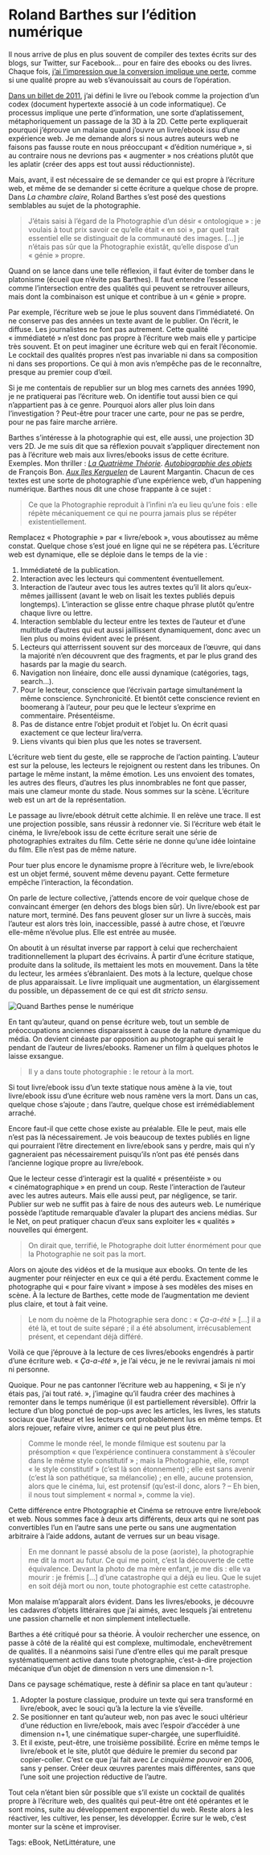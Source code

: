 # Roland Barthes sur l’édition numérique

Il nous arrive de plus en plus souvent de compiler des textes écrits sur des blogs, sur Twitter, sur Facebook… pour en faire des ebooks ou des livres. Chaque fois, [j’ai l’impression que la conversion implique une perte](http://blog.tcrouzet.com/2013/04/15/la-discontinuite-du-web-et-leclatement-de-nos-vies/), comme si une qualité propre au web s’évanouissait au cours de l’opération.<span id="more-32569"></span>

[Dans un billet de 2011](http://blog.tcrouzet.com/2011/01/26/definir-livre-electronique/), j’ai défini le livre ou l’ebook comme la projection d’un codex (document hypertexte associé à un code informatique). Ce processus implique une perte d’information, une sorte d’aplatissement, métaphoriquement un passage de la 3D à la 2D. Cette perte expliquerait pourquoi j’éprouve un malaise quand j’ouvre un livre/ebook issu d’une expérience web. Je me demande alors si nous autres auteurs web ne faisons pas fausse route en nous préoccupant « d’édition numérique », si au contraire nous ne devrions pas « augmenter » nos créations plutôt que les aplatir (créer des apps est tout aussi réductionniste).

Mais, avant, il est nécessaire de se demander ce qui est propre à l’écriture web, et même de se demander si cette écriture a quelque chose de propre. Dans *La chambre claire*, Roland Barthes s’est posé des questions semblables au sujet de la photographie.

> J’étais saisi à l’égard de la Photographie d’un désir « ontologique » : je voulais à tout prix savoir ce qu’elle était « en soi », par quel trait essentiel elle se distinguait de la communauté des images. \[…\] je n’étais pas sûr que la Photographie existât, qu’elle dispose d’un « génie » propre.

Quand on se lance dans une telle réflexion, il faut éviter de tomber dans le platonisme (écueil que n’évite pas Barthes). Il faut entendre l’essence comme l’intersection entre des qualités qui peuvent se retrouver ailleurs, mais dont la combinaison est unique et contribue à un « génie » propre.

Par exemple, l’écriture web se joue le plus souvent dans l’immédiateté. On ne conserve pas des années un texte avant de le publier. On l’écrit, le diffuse. Les journalistes ne font pas autrement. Cette qualité « immédiateté » n’est donc pas propre à l’écriture web mais elle y participe très souvent. Et on peut imaginer une écriture web qui en ferait l’économie. Le cocktail des qualités propres n’est pas invariable ni dans sa composition ni dans ses proportions. Ce qui à mon avis n’empêche pas de le reconnaître, presque au premier coup d’œil.

Si je me contentais de republier sur un blog mes carnets des années 1990, je ne pratiquerai pas l’écriture web. On identifie tout aussi bien ce qui n’appartient pas à ce genre. Pourquoi alors aller plus loin dans l’investigation ? Peut-être pour tracer une carte, pour ne pas se perdre, pour ne pas faire marche arrière.

Barthes s’intéresse à la photographie qui est, elle aussi, une projection 3D vers 2D. Je me suis dit que sa réflexion pouvait s’appliquer directement non pas à l’écriture web mais aux livres/ebooks issus de cette écriture. Exemples. Mon thriller : [*La Quatrième Théorie*](http://blog.tcrouzet.com/la-quatrieme-theorie/). [*Autobiographie des objets*](http://www.tierslivre.net/spip/spip.php?article2971) de François Bon. [*Aux îles Kerguelen*](http://www.oeuvresouvertes.net/spip.php?article1947) de Laurent Margantin. Chacun de ces textes est une sorte de photographie d’une expérience web, d’un happening numérique. Barthes nous dit une chose frappante à ce sujet :

> Ce que la Photographie reproduit à l’infini n’a eu lieu qu’une fois : elle répète mécaniquement ce qui ne pourra jamais plus se répéter existentiellement.

Remplacez « Photographie » par « livre/ebook », vous aboutissez au même constat. Quelque chose s’est joué en ligne qui ne se répétera pas. L’écriture web est dynamique, elle se déploie dans le temps de la vie :

1. Immédiateté de la publication.
2. Interaction avec les lecteurs qui commentent éventuellement.
3. Interaction de l’auteur avec tous les autres textes qu’il lit alors qu’eux-mêmes jaillissent (avant le web on lisait les textes publiés depuis longtemps). L’interaction se glisse entre chaque phrase plutôt qu’entre chaque livre ou lettre.
4. Interaction semblable du lecteur entre les textes de l’auteur et d’une multitude d’autres qui eut aussi jaillissent dynamiquement, donc avec un lien plus ou moins évident avec le présent.
5. Lecteurs qui atterrissent souvent sur des morceaux de l’œuvre, qui dans la majorité n’en découvrent que des fragments, et par le plus grand des hasards par la magie du search.
6. Navigation non linéaire, donc elle aussi dynamique (catégories, tags, search…).
7. Pour le lecteur, conscience que l’écrivain partage simultanément la même conscience. Synchronicité. Et bientôt cette conscience revient en boomerang à l’auteur, pour peu que le lecteur s’exprime en commentaire. Présentéisme.
8. Pas de distance entre l’objet produit et l’objet lu. On écrit quasi exactement ce que lecteur lira/verra.
9. Liens vivants qui bien plus que les notes se traversent.

L’écriture web tient du geste, elle se rapproche de l’action painting. L’auteur est sur la pelouse, les lecteurs le rejoignent ou restent dans les tribunes. On partage le même instant, la même émotion. Les uns envoient des tomates, les autres des fleurs, d’autres les plus innombrables ne font que passer, mais une clameur monte du stade. Nous sommes sur la scène. L’écriture web est un art de la représentation.

Le passage au livre/ebook détruit cette alchimie. Il en relève une trace. Il est une projection possible, sans réussir à redonner vie. Si l’écriture web était le cinéma, le livre/ebook issu de cette écriture serait une série de photographies extraites du film. Cette série ne donne qu’une idée lointaine du film. Elle n’est pas de même nature.

Pour tuer plus encore le dynamisme propre à l’écriture web, le livre/ebook est un objet fermé, souvent même devenu payant. Cette fermeture empêche l’interaction, la fécondation.

On parle de lecture collective, j’attends encore de voir quelque chose de convaincant émerger (en dehors des blogs bien sûr). Un livre/ebook est par nature mort, terminé. Des fans peuvent gloser sur un livre à succès, mais l’auteur est alors très loin, inaccessible, passé à autre chose, et l’œuvre elle-même n’évolue plus. Elle est entrée au musée.

On aboutit à un résultat inverse par rapport à celui que recherchaient traditionnellement la plupart des écrivains. À partir d’une écriture statique, produite dans la solitude, ils mettaient les mots en mouvement. Dans la tête du lecteur, les armées s’ébranlaient. Des mots à la lecture, quelque chose de plus apparaissait. Le livre impliquait une augmentation, un élargissement du possible, un dépassement de ce qui est dit *stricto sensu*.

![Quand Barthes pense le numérique](http://blog.tcrouzet.comhttps://tcrouzet.com/images_tc/2013/04/barthes.jpg)

En tant qu’auteur, quand on pense écriture web, tout un semble de préoccupations anciennes disparaissent à cause de la nature dynamique du média. On devient cinéaste par opposition au photographe qui serait le pendant de l’auteur de livres/ebooks. Ramener un film à quelques photos le laisse exsangue.

> Il y a dans toute photographie : le retour à la mort.

Si tout livre/ebook issu d’un texte statique nous amène à la vie, tout livre/ebook issu d’une écriture web nous ramène vers la mort. Dans un cas, quelque chose s’ajoute ; dans l’autre, quelque chose est irrémédiablement arraché.

Encore faut-il que cette chose existe au préalable. Elle le peut, mais elle n’est pas là nécessairement. Je vois beaucoup de textes publiés en ligne qui pourraient l’être directement en livre/ebook sans y perdre, mais qui n’y gagneraient pas nécessairement puisqu’ils n’ont pas été pensés dans l’ancienne logique propre au livre/ebook.

Que le lecteur cesse d’interagir est la qualité « présentéiste » ou « cinématographique » en prend un coup. Reste l’interaction de l’auteur avec les autres auteurs. Mais elle aussi peut, par négligence, se tarir. Publier sur web ne suffit pas à faire de nous des auteurs web. Le numérique possède l’aptitude remarquable d’avaler la plupart des anciens médias. Sur le Net, on peut pratiquer chacun d’eux sans exploiter les « qualités » nouvelles qui émergent.

> On dirait que, terrifié, le Photographe doit lutter énormément pour que la Photographie ne soit pas la mort.

Alors on ajoute des vidéos et de la musique aux ebooks. On tente de les augmenter pour réinjecter en eux ce qui a été perdu. Exactement comme le photographe qui « pour faire vivant » impose à ses modèles des mises en scène. À la lecture de Barthes, cette mode de l’augmentation me devient plus claire, et tout à fait veine.

> Le nom du noème de la Photographie sera donc : « *Ça-a-été* » \[…\] il a été là, et tout de suite séparé ; il a été absolument, irrécusablement présent, et cependant déjà différé.

Voilà ce que j’éprouve à la lecture de ces livres/ebooks engendrés à partir d’une écriture web. « *Ça-a-été* », je l’ai vécu, je ne le revivrai jamais ni moi ni personne.

Quoique. Pour ne pas cantonner l’écriture web au happening, « Si je n’y étais pas, j’ai tout raté. », j’imagine qu’il faudra créer des machines à remonter dans le temps numérique (il est partiellement réversible). Offrir la lecture d’un blog ponctué de pop-ups avec les articles, les livres, les statuts sociaux que l’auteur et les lecteurs ont probablement lus en même temps. Et alors rejouer, refaire vivre, animer ce qui ne peut plus être.

> Comme le monde réel, le monde filmique est soutenu par la présomption « que l’expérience continuera constamment à s’écouler dans le même style constitutif » ; mais la Photographie, elle, rompt « le style constitutif » (c’est là son étonnement) ; elle est sans avenir (c’est là son pathétique, sa mélancolie) ; en elle, aucune protension, alors que le cinéma, lui, est protensif (qu’est-il donc, alors ? – Eh bien, il nous tout simplement « normal », comme la vie).

Cette différence entre Photographie et Cinéma se retrouve entre livre/ebook et web. Nous sommes face à deux arts différents, deux arts qui ne sont pas convertibles l’un en l’autre sans une perte ou sans une augmentation arbitraire à l’aide addons, autant de verrues sur un beau visage.

> En me donnant le passé absolu de la pose (aoriste), la photographie me dit la mort au futur. Ce qui me point, c’est la découverte de cette équivalence. Devant la photo de ma mère enfant, je me dis : elle va mourir : je frémis \[…\] d’une catastrophe qui a déjà eu lieu. Que le sujet en soit déjà mort ou non, toute photographie est cette catastrophe.

Mon malaise m’apparaît alors évident. Dans les livres/ebooks, je découvre les cadavres d’objets littéraires que j’ai aimés, avec lesquels j’ai entretenu une passion charnelle et non simplement intellectuelle.

Barthes a été critiqué pour sa théorie. À vouloir rechercher une essence, on passe à côté de la réalité qui est complexe, multimodale, enchevêtrement de qualités. Il a néanmoins saisi l’une d’entre elles qui me paraît presque systématiquement active dans toute photographie, c’est-à-dire projection mécanique d’un objet de dimension n vers une dimension n-1.

Dans ce paysage schématique, reste à définir sa place en tant qu’auteur :

1. Adopter la posture classique, produire un texte qui sera transformé en livre/ebook, avec le souci qu’à la lecture la vie s’éveille.
2. Se positionner en tant qu’auteur web, non pas avec le souci ultérieur d’une réduction en livre/ebook, mais avec l’espoir d’accéder à une dimension n+1, une cinématique super-chargée, une superfluidité.
3. Et il existe, peut-être, une troisième possibilité. Écrire en même temps le livre/ebook et le site, plutôt que déduire le premier du second par copier-coller. C’est ce que j’ai fait avec *Le cinquième pouvoir* en 2006, sans y penser. Créer deux œuvres parentes mais différentes, sans que l’une soit une projection réductive de l’autre.

Tout cela n’étant bien sûr possible que s’il existe un cocktail de qualités propre à l’écriture web, des qualités qui peut-être ont été opérantes et le sont moins, suite au développement exponentiel du web. Reste alors à les réactiver, les cultiver, les penser, les développer. Écrire sur le web, c’est monter sur la scène et improviser.

Tags: eBook, NetLittérature, une